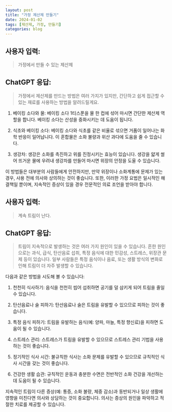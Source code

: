 ```yaml
---
layout: post
title: "가정 제산제 만들기"
date: 2024-01-02
tags: [제산제, 가정, 만들기]
categories: blog
---
```


## 사용자 입력:
> 가정에서 만들 수 있는 제산제

## ChatGPT 응답:
> 가정에서 제산제를 만드는 방법은 여러 가지가 있지만, 간단하고 쉽게 접근할 수 있는 재료를 사용하는 방법을 알려드릴게요.

1. 베이킹 소다와 물: 베이킹 소다 1티스푼을 물 한 컵에 섞어 마시면 간단한 제산제 역할을 합니다. 베이킹 소다는 산성을 중화시키는 데 도움이 됩니다.

2. 식초와 베이킹 소다: 베이킹 소다와 식초를 같은 비율로 섞으면 거품이 일어나는 화학 반응이 일어납니다. 이 혼합물은 소화 불량과 위산 과다에 도움을 줄 수 있습니다.

3. 생강차: 생강은 소화를 촉진하고 위를 진정시키는 효능이 있습니다. 생강을 얇게 썰어 뜨거운 물에 우려내 생강차를 만들어 마시면 위장의 안정을 도울 수 있습니다.

이 방법들은 대부분의 사람들에게 안전하지만, 만약 위장이나 소화계통에 문제가 있는 경우, 사용 전에 의사와 상의하는 것이 좋습니다. 또한, 이러한 가정 요법은 일시적인 해결책일 뿐이며, 지속적인 증상이 있을 경우 전문적인 의료 조언을 받아야 합니다.

## 사용자 입력:
> 계속 트림이 난다.

## ChatGPT 응답:
> 트림이 지속적으로 발생하는 것은 여러 가지 원인이 있을 수 있습니다. 흔한 원인으로는 과식, 급식, 탄산음료 섭취, 특정 음식에 대한 민감성, 스트레스, 위장관 문제 등이 있습니다. 일부 사람들은 특정 음식이나 음료, 또는 생활 방식의 변화로 인해 트림이 더 자주 발생할 수 있습니다.

다음과 같은 방법을 시도해 볼 수 있습니다:

1. 천천히 식사하기: 음식을 천천히 씹어 섭취하면 공기를 덜 삼키게 되어 트림을 줄일 수 있습니다.

2. 탄산음료나 술 피하기: 탄산음료나 술은 트림을 유발할 수 있으므로 피하는 것이 좋습니다.

3. 특정 음식 피하기: 트림을 유발하는 음식(예: 양파, 마늘, 특정 향신료)을 피하면 도움이 될 수 있습니다.

4. 스트레스 관리: 스트레스가 트림을 유발할 수 있으므로 스트레스 관리 기법을 사용하는 것이 좋습니다.

5. 정기적인 식사 시간: 불규칙한 식사는 소화 문제를 유발할 수 있으므로 규칙적인 식사 시간을 갖는 것이 좋습니다.

6. 건강한 생활 습관: 규칙적인 운동과 충분한 수면은 전반적인 소화 건강을 개선하는 데 도움이 될 수 있습니다.

지속적인 트림이 다른 증상(예: 통증, 소화 불량, 체중 감소)과 동반되거나 일상 생활에 영향을 미친다면 의사와 상담하는 것이 중요합니다. 의사는 증상의 원인을 파악하고 적절한 치료를 제공할 수 있습니다.

